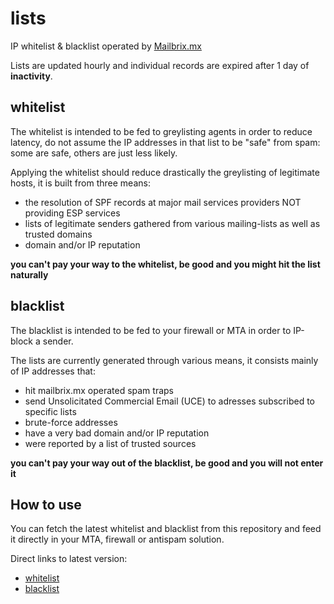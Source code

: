 # lists
IP whitelist & blacklist operated by [Mailbrix.mx](https://mailbrix.mx)

Lists are updated hourly and individual records are expired after 1 day of __inactivity__.


## whitelist

The whitelist is intended to be fed to greylisting agents in order to reduce latency,
do not assume the IP addresses in that list to be "safe" from spam:
some are safe, others are just less likely.

Applying the whitelist should reduce drastically the greylisting of legitimate hosts,
it is built from three means:

- the resolution of SPF records at major mail services providers NOT providing ESP services
- lists of legitimate senders gathered from various mailing-lists as well as trusted domains
- domain and/or IP reputation

**you can't pay your way to the whitelist, be good and you might hit the list naturally**



## blacklist

The blacklist is intended to be fed to your firewall or MTA in order to IP-block a sender.

The lists are currently generated through various means, it consists mainly of IP addresses that:

- hit mailbrix.mx operated spam traps
- send Unsolicitated Commercial Email (UCE) to adresses subscribed to specific lists
- brute-force addresses
- have a very bad domain and/or IP reputation
- were reported by a list of trusted sources

**you can't pay your way out of the blacklist, be good and you will not enter it**


## How to use

You can fetch the latest whitelist and blacklist from this repository and feed it directly in your MTA, firewall or antispam solution.

Direct links to latest version:

- [whitelist](https://github.com/Mailbrix/lists/blob/master/whitelist)
- [blacklist](https://github.com/Mailbrix/lists/blob/master/blacklist)
